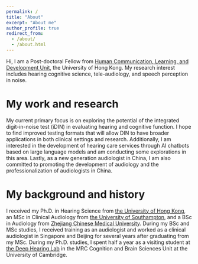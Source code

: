 ```yaml
---
permalink: /
title: "About"
excerpt: "About me"
author_profile: true
redirect_from: 
  - /about/
  - /about.html
---
```


Hi, I am a Post-doctoral Fellow from [Human Communication, Learning, and Development Unit](https://web.edu.hku.hk/unit/human-communication-learning-and-development), the University of Hong Kong. My research interest includes hearing cognitive science, tele-audiology, and speech perception in noise.

My work and research
======
My current primary focus is on exploring the potential of the integrated digit-in-noise test (iDIN) in evaluating hearing and cognitive function. I hope to find improved testing formats that will allow DIN to have broader applications in both clinical settings and research. Additionally, I am interested in the development of hearing care services through AI chatbots based on large language models and am conducting some explorations in this area. Lastly, as a new generation audiologist in China, I am also committed to promoting the development of audiology and the professionalization of audiologists in China.

My background and history
======

I received my Ph.D. in Hearing Science from [the University of Hong Kong](https://web.edu.hku.hk/unit/human-communication-learning-and-development), an MSc in Clinical Audiology from [the University of Southampton](https://www.southampton.ac.uk/courses/audiology-with-clinical-placement-masters-msc), and a BSc in Audiology from [Zhejiang Chinese Medical University](https://www.zcmu.edu.cn/english/). During my BSc and MSc studies, I received training as an audiologist and worked as a clinical audiologist in Singapore and Beijing for several years after graduating from my MSc. During my Ph.D. studies, I spent half a year as a visiting student at [the Deep Hearing Lab](https://www.deephearinglab.com/home) in the MRC Cognition and Brain Sciences Unit at the University of Cambridge.
